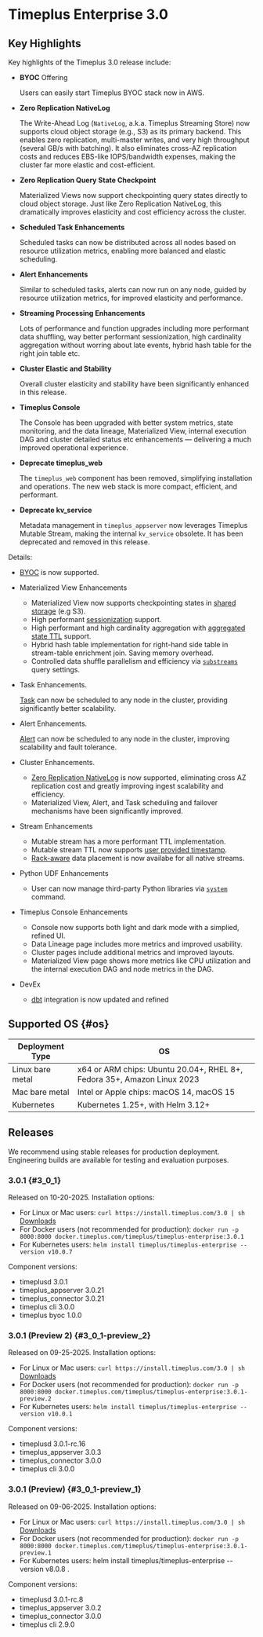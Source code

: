 # Timeplus Enterprise 3.0

## Key Highlights

Key highlights of the Timeplus 3.0 release include:

- **BYOC** Offering

  Users can easily start Timeplus BYOC stack now in AWS.

- **Zero Replication NativeLog** 

  The Write-Ahead Log (`NativeLog`, a.k.a. Timeplus Streaming Store) now supports cloud object storage (e.g., S3) as its primary backend. This enables zero replication, multi-master writes, and very high throughput (several GB/s with batching). It also eliminates cross-AZ replication costs and reduces EBS-like IOPS/bandwidth expenses, making the cluster far more elastic and cost-efficient.

- **Zero Replication Query State Checkpoint** 

  Materialized Views now support checkpointing query states directly to cloud object storage. Just like Zero Replication NativeLog, this dramatically improves elasticity and cost efficiency across the cluster.

- **Scheduled Task Enhancements** 

  Scheduled tasks can now be distributed across all nodes based on resource utilization metrics, enabling more balanced and elastic scheduling.

- **Alert Enhancements** 

  Similar to scheduled tasks, alerts can now run on any node, guided by resource utilization metrics, for improved elasticity and performance.

- **Streaming Processing Enhancements** 

  Lots of performance and function upgrades including more performant data shuffling, way better performant sessionization, high cardinality aggregation without worring about late events, hybrid hash table for the right join table etc. 

- **Cluster Elastic and Stability** 

  Overall cluster elasticity and stability have been significantly enhanced in this release.

- **Timeplus Console** 

  The Console has been upgraded with better system metrics, state monitoring, and the data lineage, Materialized View, internal execution DAG and cluster detailed status etc enhancements — delivering a much improved operational experience.

- **Deprecate timeplus_web**

  The `timeplus_web` component has been removed, simplifying installation and operations. The new web stack is more compact, efficient, and performant.

- **Deprecate kv_service** 

  Metadata management in `timeplus_appserver` now leverages Timeplus Mutable Stream, making the internal `kv_service` obsolete. It has been deprecated and removed in this release.

Details:
* [BYOC](/byoc) is now supported. 
* Materialized View Enhancements
  * Materialized View now supports checkpointing states in [shared storage](/materialized-view-checkpoint#zero-replication-checkpoint) (e.g S3). 
  * High performant [sessionization](/global-aggregation#emit-after-session-close) support. 
  * High performant and high cardinality aggregation with [aggregated state TTL](/global-aggregation#ttl-of-aggregation-keys) support. 
  * Hybrid hash table implementation for right-hand side table in stream-table enrichment join. Saving memory overhead.
  * Controlled data shuffle parallelism and efficiency via [`substreams`](/shuffle-data#control-the-fan-out) query settings. 

* Task Enhancements. 

  [Task](/task) can now be scheduled to any node in the cluster, providing significantly better scalability.

* Alert Enhancements. 

  [Alert](/alert) can now be scheduled to any node in the cluster, improving scalability and fault tolerance. 

* Cluster Enhancements. 
  * [Zero Replication NativeLog](/cluster#zero-replication-nativelog) is now supported, eliminating cross AZ replication cost and greatly improving ingest scalability and efficiency. 
  * Materialized View, Alert, and Task scheduling and failover mechanisms have been significantly improved. 

* Stream Enhancements
  * Mutable stream has a more performant TTL implementation. 
  * Mutable stream TTL now supports [user provided timestamp](/mutable-stream-ttl#retention-based-on-event-timestamp).
  * [Rack-aware](/rack-aware-placements) data placement is now availabe for all native streams.

* Python UDF Enhancements
  * User can now manage third-party Python libraries via [`system`](/py-udf#python_libs) command. 

* Timeplus Console Enhancements 
  * Console now supports both light and dark mode with a simplied, refined UI. 
  * Data Lineage page includes more metrics and improved usability.
  * Cluster pages include additional metrics and improved layouts.
  * Materialized View page shows more metrics like CPU utilization and the internal execution DAG and node metrics in the DAG.

* DevEx
  * [dbt](https://github.com/timeplus-io/dbt-timeplus) integration is now updated and refined

## Supported OS {#os}
|Deployment Type| OS |
|--|--|
|Linux bare metal| x64 or ARM chips: Ubuntu 20.04+, RHEL 8+, Fedora 35+, Amazon Linux 2023|
|Mac bare metal| Intel or Apple chips: macOS 14, macOS 15|
|Kubernetes|Kubernetes 1.25+, with Helm 3.12+|

## Releases
We recommend using stable releases for production deployment. Engineering builds are available for testing and evaluation purposes.

### 3.0.1 {#3_0_1}
Released on 10-20-2025. Installation options:
* For Linux or Mac users: `curl https://install.timeplus.com/3.0 | sh` [Downloads](/release-downloads#3_0_1)
* For Docker users (not recommended for production): `docker run -p 8000:8000 docker.timeplus.com/timeplus/timeplus-enterprise:3.0.1`
* For Kubernetes users: `helm install timeplus/timeplus-enterprise --version v10.0.7`

Component versions:
* timeplusd 3.0.1
* timeplus_appserver 3.0.21
* timeplus_connector 3.0.21
* timeplus cli 3.0.0
* timeplus byoc 1.0.0

### 3.0.1 (Preview 2) {#3_0_1-preview_2}
Released on 09-25-2025. Installation options:
* For Linux or Mac users: `curl https://install.timeplus.com/3.0 | sh` [Downloads](/release-downloads#3_0_1-preview_2)
* For Docker users (not recommended for production): `docker run -p 8000:8000 docker.timeplus.com/timeplus/timeplus-enterprise:3.0.1-preview.2`
* For Kubernetes users: `helm install timeplus/timeplus-enterprise --version v10.0.1`

Component versions:
* timeplusd 3.0.1-rc.16
* timeplus_appserver 3.0.3
* timeplus_connector 3.0.0
* timeplus cli 3.0.0

### 3.0.1 (Preview) {#3_0_1-preview_1}
Released on 09-06-2025. Installation options:
* For Linux or Mac users: `curl https://install.timeplus.com/3.0 | sh` [Downloads](/release-downloads#3_0_1-preview_1)
* For Docker users (not recommended for production): `docker run -p 8000:8000 docker.timeplus.com/timeplus/timeplus-enterprise:3.0.1-preview.1`
* For Kubernetes users: helm install timeplus/timeplus-enterprise --version v8.0.8 .

Component versions:
* timeplusd 3.0.1-rc.8
* timeplus_appserver 3.0.2
* timeplus_connector 3.0.0
* timeplus cli 2.9.0
